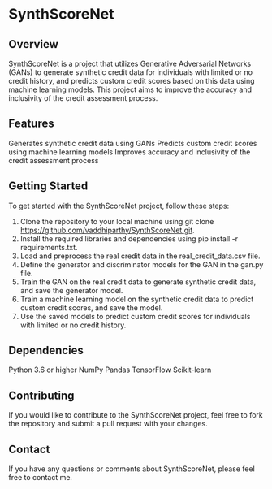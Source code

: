 # SynthScoreNet
## Overview
SynthScoreNet is a project that utilizes Generative Adversarial Networks (GANs) to generate synthetic credit data for individuals with limited or no credit history, and predicts custom credit scores based on this data using machine learning models. This project aims to improve the accuracy and inclusivity of the credit assessment process.

## Features
Generates synthetic credit data using GANs
Predicts custom credit scores using machine learning models
Improves accuracy and inclusivity of the credit assessment process

## Getting Started
To get started with the SynthScoreNet project, follow these steps:
1. Clone the repository to your local machine using git clone 
https://github.com/vaddhiparthy/SynthScoreNet.git.
2. Install the required libraries and dependencies using pip install -r requirements.txt.
3. Load and preprocess the real credit data in the real_credit_data.csv file.
4. Define the generator and discriminator models for the GAN in the gan.py file.
5. Train the GAN on the real credit data to generate synthetic credit data, and save the generator model.
6. Train a machine learning model on the synthetic credit data to predict custom credit scores, and save the model.
7. Use the saved models to predict custom credit scores for individuals with limited or no credit history.

## Dependencies
Python 3.6 or higher
NumPy
Pandas
TensorFlow
Scikit-learn

## Contributing
If you would like to contribute to the SynthScoreNet project, feel free to fork the repository and submit a pull request with your changes.

## Contact
If you have any questions or comments about SynthScoreNet, please feel free to contact me.
